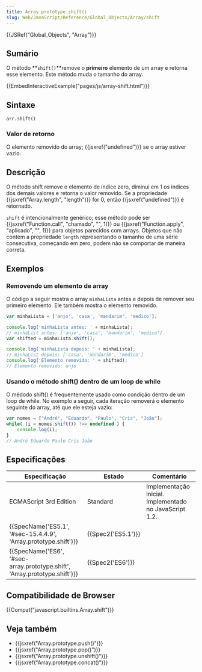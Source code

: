 ```yaml
---
title: Array.prototype.shift()
slug: Web/JavaScript/Reference/Global_Objects/Array/shift
---
```


{{JSRef("Global_Objects", "Array")}}

## Sumário

O método **`shift()`**remove o **primeiro** elemento de um array e retorna esse elemento. Este método muda o tamanho do array.

{{EmbedInteractiveExample("pages/js/array-shift.html")}}

## Sintaxe

```
arr.shift()
```

### Valor de retorno

O elemento removido do array; {{jsxref("undefined")}} se o array estiver vazio.

## Descrição

O método shift remove o elemento de índice zero, diminui em 1 os indices dos demais valores e retorna o valor removido. Se a propriedade {{jsxref("Array.length", "length")}} for 0, então {{jsxref("undefined")}} é retornado.

`shift` é intencionalmente genérico; esse método pode ser {{jsxref("Function.call", "chamado", "", 1)}} ou {{jsxref("Function.apply", "aplicado", "", 1)}} para objetos parecidos com arrays. Objetos que não contém a propriedade `length` representando o tamanho de uma série consecutiva, começando em zero, podem não se comportar de maneira correta.

## Exemplos

### Removendo um elemento de array

O código a seguir mostra o array `minhaLista` antes e depois de remover seu primeiro elemento. Ele também mostra o elemento removido.

```js
var minhaLista = ['anjo', 'casa', 'mandarim', 'medico'];

console.log('minhaLista antes: ' + minhaLista);
// minhaList antes: ['anjo', 'casa', 'mandarim', 'medico']
var shifted = minhaLista.shift();

console.log('minhaLista depois: ' + minhaLista);
// minhaList depois: ['casa', 'mandarim', 'medico']
console.log('Elemento removido: ' + shifted);
// Elemento removido: anjo
```

### Usando o método shift() dentro de um loop de while

O médodo shift() é frequentemente usado como condição dentro de um loop de while. No exemplo a seguir, cada iteração removerá o elemento seguinte do array, até que ele esteja vazio:

```js
var nomes = ["André", "Eduardo", "Paulo", "Cris", "João"];
while( (i = nomes.shift()) !== undefined ) {
    console.log(i);
}
// André Eduardo Paulo Cris João
```

## Especificações

| Especificação                                                                                        | Estado                   | Comentário                                             |
| ---------------------------------------------------------------------------------------------------- | ------------------------ | ------------------------------------------------------ |
| ECMAScript 3rd Edition                                                                               | Standard                 | Implementação inicial. Implementado no JavaScript 1.2. |
| {{SpecName('ES5.1', '#sec-15.4.4.9', 'Array.prototype.shift')}}                 | {{Spec2('ES5.1')}} |                                                        |
| {{SpecName('ES6', '#sec-array.prototype.shift', 'Array.prototype.shift')}} | {{Spec2('ES6')}}     |                                                        |

## Compatibilidade de Browser

{{Compat("javascript.builtins.Array.shift")}}

## Veja também

- {{jsxref("Array.prototype.push()")}}
- {{jsxref("Array.prototype.pop()")}}
- {{jsxref("Array.prototype.unshift()")}}
- {{jsxref("Array.prototype.concat()")}}
